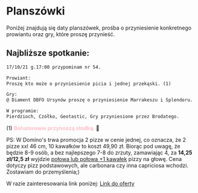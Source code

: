 # Planszówki

Poniżej znajdują się daty planszówek, prośba o przyniesienie konkretnego prowiantu oraz gry, które proszę przynieść.

## Najbliższe spotkanie:

```markdown
17/10/21 g.17:00 przypominam nr 54.

Prowiant:
Proszę kto może o przyniesienie picia i jednej przekąski. (1)

Gry:
@ Diament DBFO Ursynów proszę o przyniesienie Marrakeszu i Splendoru.

W programie:
Pierdzioch, Czółko, Geotastic, Gry przyniesione przez Brodatego.
``` 
(1) <b style="color:pink;"> Bohaterowie przynoszą słodką. </b> :cookie:

PS: W Domino's trwa promocja 2 pizze w cenie jednej, co oznacza, że 2 pizze xxl 46 cm, 10 kawałków
to koszt 49,90 zł. Biorąc pod uwagę, że będzie 8-9 osób, a bez najlepszego 7-8 do zrzuty, zamawiając
4, za <b>14,25 zł/12,5 zł</b> wyjdzie <u>połowa lub połowa +1 kawałek</u> pizzy na głowę. Cena dotyczy pizz podstawowych, ale carbonara czy inna capriciosa wchodzi.
Zostawiam do przemyślenia;)

W razie zainteresowania link poniżej:
[Link do oferty](https://www.dominospizza.pl/)
